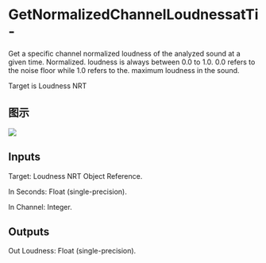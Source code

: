 # GetNormalizedChannelLoudnessatTi-

Get a specific channel normalized loudness of the analyzed sound at a given time. Normalized. loudness is always between 0.0 to 1.0. 0.0 refers to the noise floor while 1.0 refers to the. maximum loudness in the sound.

Target is Loudness NRT

## 图示

![]($-20221218-18082867.png)

## Inputs

Target: Loudness NRT Object Reference.

In Seconds: Float (single-precision).

In Channel: Integer.  

## Outputs

Out Loudness: Float (single-precision).

